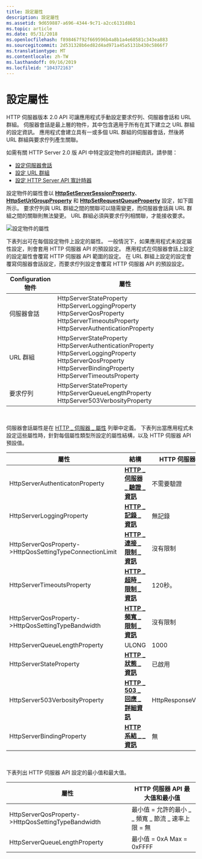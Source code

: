```yaml
---
title: 設定屬性
description: 設定屬性
ms.assetid: 9d659887-a696-4344-9c71-a2cc6131d8b1
ms.topic: article
ms.date: 05/31/2018
ms.openlocfilehash: f898467f92f669596b4a8b1a4e68581c343ea883
ms.sourcegitcommit: 2d531328b6ed82d4ad971a45a5131b430c5866f7
ms.translationtype: MT
ms.contentlocale: zh-TW
ms.lasthandoff: 09/16/2019
ms.locfileid: "104372163"
---
```

# <a name="configuring-properties"></a>設定屬性

HTTP 伺服器版本 2.0 API 可讓應用程式手動設定要求佇列、伺服器會話和 URL 群組。 伺服器會話是最上層的物件，其中包含適用于所有在其下建立之 URL 群組的設定資訊。 應用程式會建立具有一或多個 URL 群組的伺服器會話，然後將 URL 群組與要求佇列產生關聯。

如需有關 HTTP Server 2.0 版 API 中特定設定物件的詳細資訊，請參閱：

-   [設定伺服器會話](configuring-the-server-session.md)
-   [設定 URL 群組](configuring-the-url-group.md)
-   [設定 HTTP Server API 寬計時器](configuring-the-http-server-api-wide-timers.md)

設定物件的屬性會以 [**HttpSetServerSessionProperty**](/windows/desktop/api/Http/nf-http-httpsetserversessionproperty)、 [**HttpSetUrlGroupProperty**](/windows/desktop/api/Http/nf-http-httpseturlgroupproperty) 和 [**HttpSetRequestQueueProperty**](/windows/desktop/api/Http/nf-http-httpsetrequestqueueproperty) 設定，如下圖所示。 要求佇列與 URL 群組之間的關聯可以隨需變更，而伺服器會話與 URL 群組之間的關聯則無法變更。 URL 群組必須與要求佇列相關聯，才能接收要求。

![設定物件的屬性](images/configpropinv2.png)

下表列出可在每個設定物件上設定的屬性。 一般情況下，如果應用程式未設定屬性設定，則會套用 HTTP 伺服器 API 的預設設定。 應用程式在伺服器會話上設定的設定屬性會覆寫 HTTP 伺服器 API 範圍的設定。 在 URL 群組上設定的設定會覆寫伺服器會話設定，而要求佇列設定會覆寫 HTTP 伺服器 API 的預設設定。



| Configuration 物件 | 屬性                                                                                                                                                      |
|----------------------|---------------------------------------------------------------------------------------------------------------------------------------------------------------|
| 伺服器會話       | HttpServerStateProperty HttpServerLoggingProperty HttpServerQosProperty HttpServerTimeoutsProperty HttpServerAuthenticationProperty                           |
| URL 群組            | HttpServerStateProperty HttpServerAuthenticationProperty HttpServerLoggingProperty HttpServerQosProperty HttpServerBindingProperty HttpServerTimeoutsProperty |
| 要求佇列        | HttpServerStateProperty HttpServerQueueLengthProperty HttpServer503VerbosityProperty                                                                          |



 

伺服器會話屬性是在 [HTTP \_ 伺服器 \_ 屬性](/windows/desktop/api/Http/ne-http-http_server_property) 列舉中定義。 下表列出當應用程式未設定這些屬性時，針對每個屬性類型所設定的屬性結構，以及 HTTP 伺服器 API 預設值。



| 屬性                                                    | 結構                                                                     | HTTP 伺服器 API 預設值    |
|-------------------------------------------------------------|-------------------------------------------------------------------------------|----------------------------|
| HttpServerAuthenticatonProperty                             | [**HTTP \_ 伺服器 \_ 驗證 \_ 資訊**](/windows/desktop/api/Http/ns-http-http_server_authentication_info) | 不需要驗證          |
| HttpServerLoggingProperty                                   | [**HTTP \_ 記錄 \_ 資訊**](/windows/desktop/api/Http/ns-http-http_logging_info)                              | 無記錄                 |
| HttpServerQosProperty->HttpQosSettingTypeConnectionLimit | [**HTTP \_ 連接 \_ 限制 \_ 資訊**](/windows/desktop/api/Http/ns-http-http_connection_limit_info)           | 沒有限制                   |
| HttpServerTimeoutsProperty                                  | [**HTTP \_ 超時 \_ 限制 \_ 資訊**](/windows/desktop/api/Http/ns-http-http_timeout_limit_info)                 | 120秒。                   |
| HttpServerQosProperty->HttpQosSettingTypeBandwidth       | [**HTTP \_ 頻寬 \_ 限制 \_ 資訊**](/windows/desktop/api/Http/ns-http-http_bandwidth_limit_info)             | 沒有限制                   |
| HttpServerQueueLengthProperty                               | ULONG                                                                         | 1000                       |
| HttpServerStateProperty                                     | [**HTTP \_ 狀態 \_ 資訊**](/windows/desktop/api/Http/ns-http-http_state_info)                                  | 已啟用                    |
| HttpServer503VerbosityProperty                              | [**HTTP \_ 503 \_ 回應 \_ 詳細資訊**](/windows/desktop/api/Http/ne-http-http_503_response_verbosity)         | HttpResponseVerbosityBasic |
| HttpServerBindingProperty                                   | [**HTTP 系結 \_ \_ 資訊**](/windows/desktop/api/Http/ns-http-http_binding_info)                              | 無                       |



 

下表列出 HTTP 伺服器 API 設定的最小值和最大值。



| 屬性                                              | HTTP 伺服器 API 最大值和最小值                        |
|-------------------------------------------------------|------------------------------------------------------------|
| HttpServerQosProperty->HttpQosSettingTypeBandwidth | 最小值 = 允許的最小 \_ \_ 頻寬 \_ 節流 \_ 速率上限 = 無 |
| HttpServerQueueLengthProperty                         | 最小值 = 0xA Max = 0xFFFF                                     |



 

 

 





